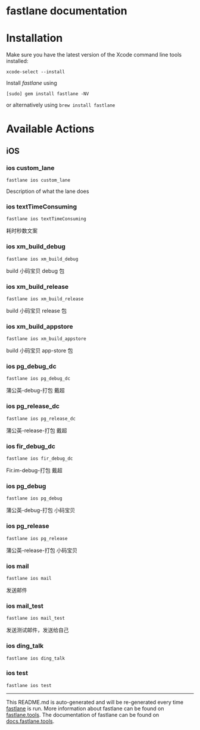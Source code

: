 fastlane documentation
================
# Installation

Make sure you have the latest version of the Xcode command line tools installed:

```
xcode-select --install
```

Install _fastlane_ using
```
[sudo] gem install fastlane -NV
```
or alternatively using `brew install fastlane`

# Available Actions
## iOS
### ios custom_lane
```
fastlane ios custom_lane
```
Description of what the lane does
### ios textTimeConsuming
```
fastlane ios textTimeConsuming
```
耗时秒数文案
### ios xm_build_debug
```
fastlane ios xm_build_debug
```
build 小码宝贝 debug 包
### ios xm_build_release
```
fastlane ios xm_build_release
```
build 小码宝贝 release 包
### ios xm_build_appstore
```
fastlane ios xm_build_appstore
```
build 小码宝贝 app-store 包
### ios pg_debug_dc
```
fastlane ios pg_debug_dc
```
蒲公英-debug-打包 戴超
### ios pg_release_dc
```
fastlane ios pg_release_dc
```
蒲公英-release-打包 戴超
### ios fir_debug_dc
```
fastlane ios fir_debug_dc
```
Fir.im-debug-打包 戴超
### ios pg_debug
```
fastlane ios pg_debug
```
蒲公英-debug-打包 小码宝贝
### ios pg_release
```
fastlane ios pg_release
```
蒲公英-release-打包 小码宝贝
### ios mail
```
fastlane ios mail
```
发送邮件
### ios mail_test
```
fastlane ios mail_test
```
发送测试邮件，发送给自己
### ios ding_talk
```
fastlane ios ding_talk
```

### ios test
```
fastlane ios test
```


----

This README.md is auto-generated and will be re-generated every time [fastlane](https://fastlane.tools) is run.
More information about fastlane can be found on [fastlane.tools](https://fastlane.tools).
The documentation of fastlane can be found on [docs.fastlane.tools](https://docs.fastlane.tools).
